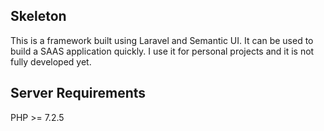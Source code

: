 ## Skeleton

This is a framework built using Laravel and Semantic UI. It can be used to build a SAAS application quickly. I use it for personal projects and it is not fully developed yet.

## Server Requirements

PHP >= 7.2.5
